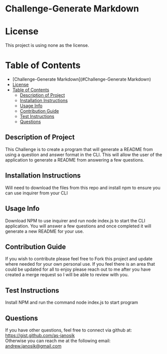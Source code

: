 # Challenge-Generate Markdown  

  # License  

    

  This project is using none as the license.  

  # Table of Contents

  - [Challenge-Generate Markdown](#Challenge-Generate Markdown)
  - [License](#license)
  - [Table of Contents](#table-of-contents)
    - [Description of Project](#description-of-project)
    - [Installation Instructions](#installation-instructions)
    - [Usage Info](#usage-info)
    - [Contribution Guide](#contribution-guide)
    - [Test Instructions](#test-instructions)
    - [Questions](#questions)


  ## Description of Project  
  This Challenge is to create a program that will generate a README from using a question and answer format in the CLI.  This will allow the user of the application to generate a README from answering a few questions.

  ## Installation Instructions  
  Will need to download the files from this repo and install npm to ensure you can use inquirer from your CLI  

  ## Usage Info  
  Download NPM to use inquirer and run node index.js to start the CLI application.  You will answer a few questions and once completed it will generate a new README for your use.   

  ## Contribution Guide  
  If you wish to contribute please feel free to Fork this project and update where needed for your own personal use.  If you feel there is an area that could be updated for all to enjoy please reach out to me after you have created a merge request so I will be able to review with you.   

  ## Test Instructions  
  Install NPM and run the command node index.js to start program  

  ## Questions  
  If you have other questions, feel free to connect via github at:
  https://gist.github.com/as-janosik  
  Otherwise you can reach me at the following email:
  andrew.janosik@gmail.com
